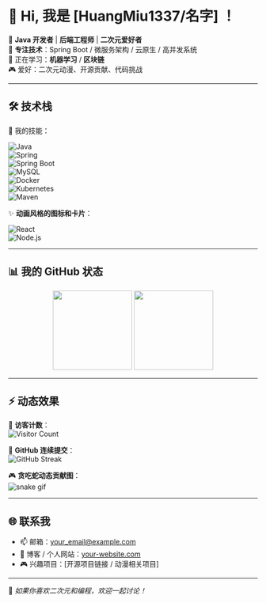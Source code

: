 # 👋 Hi, 我是 [HuangMiu1337/名字] ！  

🌸 **Java 开发者** | **后端工程师** | **二次元爱好者**  
🔧 **专注技术**：Spring Boot / 微服务架构 / 云原生 / 高并发系统  
🌱 正在学习：**机器学习** / **区块链**  
🎮 爱好：二次元动漫、开源贡献、代码挑战  

---

## 🛠️ 技术栈  
🌟 我的技能：

![Java](https://img.shields.io/badge/-Java-007396?logo=java&logoColor=fff)  
![Spring](https://img.shields.io/badge/-Spring-6DB33F?logo=spring&logoColor=fff)  
![Spring Boot](https://img.shields.io/badge/-Spring%20Boot-6DB33F?logo=springboot&logoColor=fff)  
![MySQL](https://img.shields.io/badge/-MySQL-4479A1?logo=mysql&logoColor=fff)  
![Docker](https://img.shields.io/badge/-Docker-2496ED?logo=docker&logoColor=fff)  
![Kubernetes](https://img.shields.io/badge/-Kubernetes-326CE5?logo=kubernetes&logoColor=fff)  
![Maven](https://img.shields.io/badge/-Maven-C71A36?logo=apachemaven&logoColor=fff)  

✨ **动画风格的图标和卡片**：

![React](https://img.shields.io/badge/-React-61DAFB?logo=react&logoColor=000)  
![Node.js](https://img.shields.io/badge/-Node.js-339933?logo=node.js&logoColor=fff)

---

## 📊 我的 GitHub 状态  

<p align="center">
  <img src="https://github-readme-stats.vercel.app/api?username=HuangMiu1337&show_icons=true&theme=radical" height="160" />
  <img src="https://github-readme-stats.vercel.app/api/top-langs/?username=HuangMiu1337&layout=compact&theme=radical" height="160" />
</p>

---

## ⚡ 动态效果  

👀 **访客计数**：  
![Visitor Count](https://komarev.com/ghpvc/?username=HuangMiu1337&color=blueviolet&style=flat-square)  

💬 **GitHub 连续提交**：  
![GitHub Streak](https://streak-stats.demolab.com/?user=HuangMiu1337&theme=radical&hide_border=true)  

🎮 **贪吃蛇动态贡献图**：  
![snake gif](https://github.com/HuangMiu1337/HuangMiu1337/blob/main/github-contribution-grid-snake.svg)

---

## 🌐 联系我  

- 📫 邮箱：your_email@example.com  
- 📝 博客 / 个人网站：[your-website.com](https://your-website.com)  
- 🎮 兴趣项目：[开源项目链接 / 动漫相关项目]

---

🌟 *如果你喜欢二次元和编程，欢迎一起讨论！*

